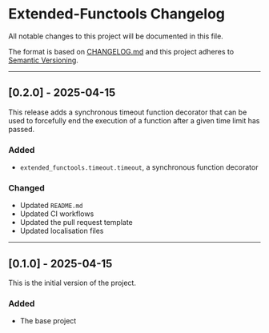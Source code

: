 
# Extended-Functools Changelog

All notable changes to this project will be documented in this file.

The format is based on [CHANGELOG.md][CHANGELOG.md]
and this project adheres to [Semantic Versioning][Semantic Versioning].

<!-- 
TEMPLATE

## [major.minor.patch] - yyyy-mm-dd

A message that notes the main changes in the update.

### Added

### Changed

### Deprecated

### Fixed

### Removed

### Security

_______________________________________________________________________________
 
 -->

<!--
EXAMPLE

## [0.2.0] - 2021-06-02

Lorem Ipsum dolor sit amet.

### Added

- Cat pictures hidden in the library
- Added beeswax to the gears

### Changed

- Updated localisation files

-->

<!--
_______________________________________________________________________________

## [0.2.0] - 2025-04-15

This release adds a synchronous timeout function decorator that can be used to
forcefully end the execution of a function after a given time limit has passed.

### Added

- `extended_functools.timeout.timeout`, a synchronous function decorator

### Changed

- Updated `README.md`
- Updated CI workflows
- Updated the pull request template
- Updated localisation files

-->

_______________________________________________________________________________

## [0.2.0] - 2025-04-15

This release adds a synchronous timeout function decorator that can be used to
forcefully end the execution of a function after a given time limit has passed.

### Added

- `extended_functools.timeout.timeout`, a synchronous function decorator

### Changed

- Updated `README.md`
- Updated CI workflows
- Updated the pull request template
- Updated localisation files

_______________________________________________________________________________

## [0.1.0] - 2025-04-15

This is the initial version of the project.

### Added

- The base project

[CHANGELOG.md]: https://keepachangelog.com/en/1.1.0/
[Semantic Versioning]: http://semver.org/

<!-- markdownlint-configure-file {
    "MD022": false,
    "MD024": false,
    "MD030": false,
    "MD032": false
} -->
<!--
    MD022: Blanks around headings
    MD024: No duplicate headings
    MD030: Spaces after list markers
    MD032: Blanks around lists
-->
